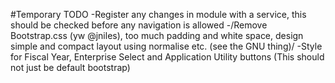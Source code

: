 #Temporary TODO
  -Register any changes in module with a service, this should be checked before any navigation is allowed
  -/Remove Bootstrap.css (yw @jniles), too much padding and white space, design simple and compact layout using normalise etc. (see the GNU thing)/
  -Style for Fiscal Year, Enterprise Select and Application Utility buttons (This should not just be default bootstrap)